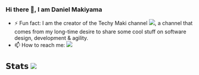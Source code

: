 ### Hi there 👋, I am Daniel Makiyama

<!--
**makiyamad/makiyamad** is a ✨ _special_ ✨ repository because its `README.md` (this file) appears on your GitHub profile.

Here are some ideas to get you started:

- 🔭 I’m currently working on ...
- 🌱 I’m currently learning ...
- 👯 I’m looking to collaborate on ...
- 🤔 I’m looking for help with ...
- 💬 Ask me about ...
- 📫 How to reach me: ...
- 😄 Pronouns: ...
- ⚡ Fun fact: ...
-->

- ⚡ Fun fact: I am the creator of the Techy Maki channel [![](https://img.shields.io/badge/-Daniel%20Makiyama-red?style=flat-square&logo=Youtube&logoColor=white&link=https://www.youtube.com/c/TechyMaki)](https://www.youtube.com/c/TechyMaki), a channel that comes from my long-time desire to share some cool stuff on software design, development & agility.
- 📫 How to reach me: [![](https://img.shields.io/badge/-Daniel%20Makiyama-blue?style=flat-square&logo=Linkedin&logoColor=white&link=https://www.linkedin.com/in/daniel-makiyama-310b38a/)](https://www.linkedin.com/in/daniel-makiyama-310b38a/)




## 𝗦𝘁𝗮𝘁𝘀 [![](https://vistr.dev/badge?repo=makiyamad.makiyamad&corners=square)](https://github.com/makiyamad/vistr.dev)
